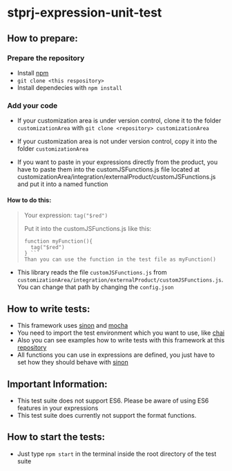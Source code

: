 # stprj-expression-unit-test
## How to prepare:
### Prepare the repository
- Install [npm](https://www.npmjs.com/get-npm)
- ```git clone <this respository>```
- Install dependecies with ```npm install```

### Add your code
- If your customization area is under version control, clone it to the folder ```customizationArea``` with ```git clone <repository> customizationArea```
- If your customization area is not under version control, copy it into the folder ```customizationArea```


- If you want to paste in your expressions directly from the product, you have to paste them into the customJSFunctions.js file located at customizationArea/integration/externalProduct/customJSFunctions.js and put it into a named function
#### How to do this:
> Your expression:
> ```tag("$red")```
>
> Put it into the customJSFunctions.js like this:
> ```
> function myFunction(){
>   tag("$red")
> } ```
> Than you can use the function in the test file as myFunction()
- This library reads the file ```customJSFunctions.js``` from ```customizationArea/integration/externalProduct/customJSFunctions.js```. You can change that path by changing the ```config.json```

## How to write tests:
- This framework uses [sinon](http://sinonjs.org/) and [mocha](https://mochajs.org/)
- You need to import the test environment which you want to use, like [chai](http://chaijs.com/api/)
- Also you can see examples how to write tests with this framework at this [repository](https://github.com/OpusCapita/stprj-expression-unit-test-examples)
- All functions you can use in expressions are defined, you just have to set how they should behave with [sinon](http://sinonjs.org/)

## Important Information:
- This test suite does not support ES6. Please be aware of using ES6 features in your expressions
- This test suite does currently not support the format functions.

## How to start the tests:
- Just type ```npm start``` in the terminal inside the root directory of the test suite
